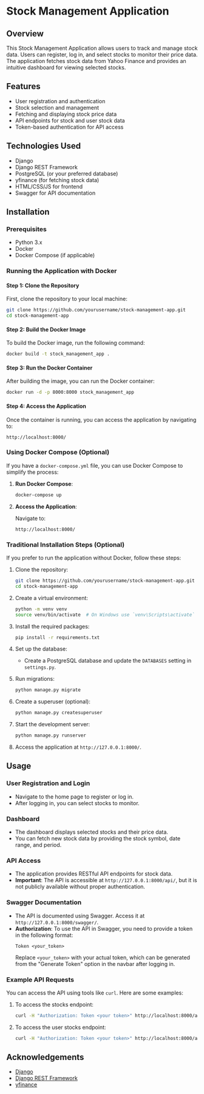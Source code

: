 # Stock Management Application

## Overview
This Stock Management Application allows users to track and manage stock data. Users can register, log in, and select stocks to monitor their price data. The application fetches stock data from Yahoo Finance and provides an intuitive dashboard for viewing selected stocks.

## Features
- User registration and authentication
- Stock selection and management
- Fetching and displaying stock price data
- API endpoints for stock and user stock data
- Token-based authentication for API access

## Technologies Used
- Django
- Django REST Framework
- PostgreSQL (or your preferred database)
- yfinance (for fetching stock data)
- HTML/CSS/JS for frontend
- Swagger for API documentation

## Installation

### Prerequisites
- Python 3.x
- Docker
- Docker Compose (if applicable)

### Running the Application with Docker

#### Step 1: Clone the Repository
First, clone the repository to your local machine:

```bash
git clone https://github.com/yourusername/stock-management-app.git
cd stock-management-app
```

#### Step 2: Build the Docker Image
To build the Docker image, run the following command:

```bash
docker build -t stock_management_app .
```

#### Step 3: Run the Docker Container
After building the image, you can run the Docker container:

```bash
docker run -d -p 8000:8000 stock_management_app
```

#### Step 4: Access the Application
Once the container is running, you can access the application by navigating to:

```
http://localhost:8000/
```

### Using Docker Compose (Optional)
If you have a `docker-compose.yml` file, you can use Docker Compose to simplify the process:

1. **Run Docker Compose**:

   ```bash
   docker-compose up
   ```

2. **Access the Application**:

   Navigate to:

   ```
   http://localhost:8000/
   ```

### Traditional Installation Steps (Optional)
If you prefer to run the application without Docker, follow these steps:

1. Clone the repository:
   ```bash
   git clone https://github.com/yourusername/stock-management-app.git
   cd stock-management-app
   ```

2. Create a virtual environment:
   ```bash
   python -m venv venv
   source venv/bin/activate  # On Windows use `venv\Scripts\activate`
   ```

3. Install the required packages:
   ```bash
   pip install -r requirements.txt
   ```

4. Set up the database:
   - Create a PostgreSQL database and update the `DATABASES` setting in `settings.py`.

5. Run migrations:
   ```bash
   python manage.py migrate
   ```

6. Create a superuser (optional):
   ```bash
   python manage.py createsuperuser
   ```

7. Start the development server:
   ```bash
   python manage.py runserver
   ```

8. Access the application at `http://127.0.0.1:8000/`.

## Usage

### User Registration and Login
- Navigate to the home page to register or log in.
- After logging in, you can select stocks to monitor.

### Dashboard
- The dashboard displays selected stocks and their price data.
- You can fetch new stock data by providing the stock symbol, date range, and period.

### API Access
- The application provides RESTful API endpoints for stock data.
- **Important**: The API is accessible at `http://127.0.0.1:8000/api/`, but it is not publicly available without proper authentication.

### Swagger Documentation
- The API is documented using Swagger. Access it at `http://127.0.0.1:8000/swagger/`.
- **Authorization**: To use the API in Swagger, you need to provide a token in the following format:
  ```
  Token <your_token>
  ```
  Replace `<your_token>` with your actual token, which can be generated from the "Generate Token" option in the navbar after logging in.

### Example API Requests
You can access the API using tools like `curl`. Here are some examples:

1. To access the stocks endpoint:
   ```bash
   curl -H "Authorization: Token <your token>" http://localhost:8000/api/stocks/
   ```

2. To access the user stocks endpoint:
   ```bash
   curl -H "Authorization: Token <your token>" http://localhost:8000/api/user-stocks/
   ```

## Acknowledgements
- [Django](https://www.djangoproject.com/)
- [Django REST Framework](https://www.django-rest-framework.org/)
- [yfinance](https://pypi.org/project/yfinance/)
